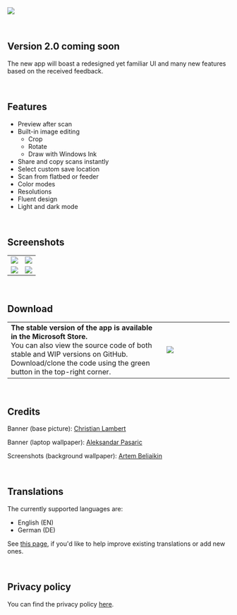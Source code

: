 <image src='https://i.imgur.com/ghnN0UV.png'/>

&nbsp;
## Version 2.0 coming soon
The new app will boast a redesigned yet familiar UI and many new features based on the received feedback.


&nbsp;
## Features
<ul>
  <li>Preview after scan</li>
  <li>Built-in image editing
    <ul>
      <li>Crop</li>
      <li>Rotate</li>
      <li>Draw with Windows Ink</li>
    </ul>
  </li>
  <li>Share and copy scans instantly</li>
  <li>Select custom save location</li>
  <li>Scan from flatbed or feeder</li>
  <li>Color modes</li>
  <li>Resolutions</li>
  <li>Fluent design</li>
  <li>Light and dark mode</li>
</ul>


&nbsp;
## Screenshots
<table width="100%">
  <tr>
    <td width="50%"><image src='https://i.imgur.com/zsU3aEHh.png'/></td>
    <td width="50%"><image src='https://i.imgur.com/A65r0oJh.png'/></td>
  </tr>
  <tr>
    <td width="50%"><image src='https://i.imgur.com/GxDbtoph.png'/></td>
    <td width="50%"><image src='https://i.imgur.com/JR4wOcih.png'/></td>
  </tr>
</table>


&nbsp;
## Download
<table width="100%">
  <tr>
    <td width="70%"> <b>The stable version of the app is available in the Microsoft Store.</b><br>You can also view the source code of both stable and WIP versions on GitHub. Download/clone the code using the green button in the top-right corner.</td>
    <td width="30%">
      <a href="https://www.microsoft.com/store/apps/9N438MZHD3ZF"><img src="https://i.imgur.com/aAWYhvm.png"/></a>
    </td>
  </tr>
</table>


&nbsp;
## Credits
Banner (base picture): <a href="https://unsplash.com/@_christianlambert">Christian Lambert</a>  

Banner (laptop wallpaper): <a href="https://www.pexels.com/@apasaric">Aleksandar Pasaric</a>  

Screenshots (background wallpaper): <a href="https://www.pexels.com/@belart84">Artem Beliaikin</a>  


&nbsp;
## Translations
The currently supported languages are:
<ul>
  <li>English (EN)</li>
  <li>German (DE)</li>
</ul>  

See [this page](https://simon-knuth.github.io/scanner/help-translate.html), if you'd like to help improve existing translations or add new ones.


&nbsp;
## Privacy policy

You can find the privacy policy [here](https://simon-knuth.github.io/scanner/privacy-policy.html).
